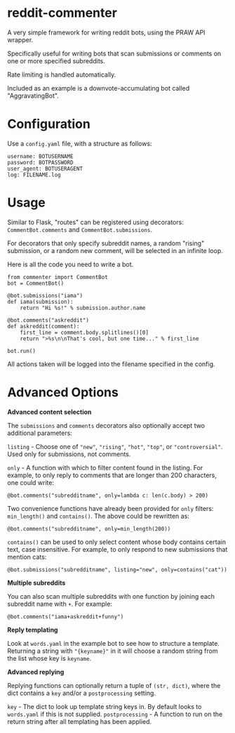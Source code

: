 reddit-commenter
===============

A very simple framework for writing reddit bots, using the PRAW API wrapper.

Specifically useful for writing bots that scan submissions or comments on one or more specified subreddits.

Rate limiting is handled automatically.

Included as an example is a downvote-accumulating bot called "AggravatingBot".

Configuration
=============

Use a `config.yaml` file, with a structure as follows:

    username: BOTUSERNAME
    password: BOTPASSWORD
    user_agent: BOTUSERAGENT
    log: FILENAME.log

Usage
=====

Similar to Flask, "routes" can be registered using decorators: `CommentBot.comments` and `CommentBot.submissions`.

For decorators that only specify subreddit names, a random "rising" submission, or a random new comment, will be selected in an infinite loop.

Here is all the code you need to write a bot.

    from commenter import CommentBot
    bot = CommentBot()
    
    @bot.submissions("iama")
    def iama(submission):
        return "Hi %s!" % submission.author.name
        
    @bot.comments("askreddit")
    def askreddit(comment):
        first_line = comment.body.splitlines()[0]
        return ">%s\n\nThat's cool, but one time..." % first_line
        
    bot.run()
    
All actions taken will be logged into the filename specified in the config.


Advanced Options
================

**Advanced content selection**

The `submissions` and `comments` decorators also optionally accept two additional parameters:

`listing` - Choose one of `"new"`, `"rising"`, `"hot"`, `"top"`, or `"controversial"`. Used only for submissions, not comments.

`only` - A function with which to filter content found in the listing. For example, to only reply to comments that are longer than 200 characters, one could write:

    @bot.comments("subredditname", only=lambda c: len(c.body) > 200)

Two convenience functions have already been provided for `only` filters: `min_length()` and `contains()`. The above could be rewritten as:

    @bot.comments("subredditname", only=min_length(200))
    
`contains()` can be used to only select content whose body contains certain text, case insensitive. For example, to only respond to new submissions that mention cats:

    @bot.submissions("subredditname", listing="new", only=contains("cat"))

**Multiple subreddits**
    
You can also scan multiple subreddits with one function by joining each subreddit name with `+`. For example:

    @bot.comments("iama+askreddit+funny")
    
**Reply templating**

Look at `words.yaml` in the example bot to see how to structure a template. Returning a string with `"{keyname}"` in it will choose a random string from the list whose key is `keyname`.

**Advanced replying**

Replying functions can optionally return a tuple of `(str, dict)`, where the dict contains a `key` and/or a `postprocessing` setting.

`key` - The dict to look up template string keys in. By default looks to `words.yaml` if this is not supplied.
`postprocessing` - A function to run on the return string after all templating has been applied.
